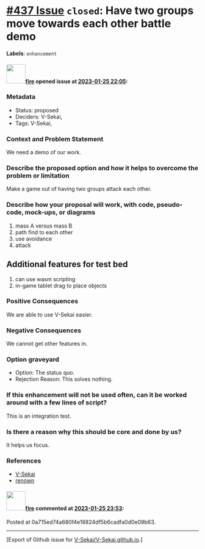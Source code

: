 # [\#437 Issue](https://github.com/V-Sekai/V-Sekai.github.io/issues/437) `closed`: Have two groups move towards each other battle demo
**Labels**: `enhancement`


#### <img src="https://avatars.githubusercontent.com/u/32321?u=c2e06a3d2b49a467aa907e54aa259516440267cc&v=4" width="50">[fire](https://github.com/fire) opened issue at [2023-01-25 22:05](https://github.com/V-Sekai/V-Sekai.github.io/issues/437):

### Metadata

- Status: proposed <!-- draft | proposed | rejected | accepted | deprecated | superseded by -->
- Deciders: V-Sekai,
- Tags: V-Sekai,


### Context and Problem Statement

We need a demo of our work.

### Describe the proposed option and how it helps to overcome the problem or limitation

Make a game out of having two groups attack each other.

### Describe how your proposal will work, with code, pseudo-code, mock-ups, or diagrams

1. mass A versus mass B
2. path find to each other
3. use avoidance
4. attack

## Additional features for test bed

1. can use wasm scripting
2. in-game tablet drag to place objects

### Positive Consequences

We are able to use V-Sekai easier.

### Negative Consequences

We cannot get other features in.

### Option graveyard

- Option: The status quo. <!-- List the proposed options no longer open for consideration. -->
- Rejection Reason: This solves nothing. <!-- List the reasons for the rejection: (the bad traits) -->


### If this enhancement will not be used often, can it be worked around with a few lines of script?

This is an integration test.

### Is there a reason why this should be core and done by us?

It helps us focus.

### References

- [V-Sekai](https://v-sekai.org/)
- [renown](https://youtu.be/tVrLMXZDNyo)


#### <img src="https://avatars.githubusercontent.com/u/32321?u=c2e06a3d2b49a467aa907e54aa259516440267cc&v=4" width="50">[fire](https://github.com/fire) commented at [2023-01-25 23:53](https://github.com/V-Sekai/V-Sekai.github.io/issues/437#issuecomment-1404371890):

Posted at 0a715ed74a680f4e18824df5b6cadfa0d0e09b63.


-------------------------------------------------------------------------------



[Export of Github issue for [V-Sekai/V-Sekai.github.io](https://github.com/V-Sekai/V-Sekai.github.io).]
